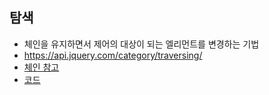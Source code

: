 ## 탐색
- 체인을 유지하면서 제어의 대상이 되는 엘리먼트를 변경하는 기법
- https://api.jquery.com/category/traversing/
- [체인 참고](https://github.com/LAH1203/Study_jQuery/blob/main/chain.md)
- [코드](https://github.com/LAH1203/Study_jQuery/blob/main/%ED%83%90%EC%83%89.html)
